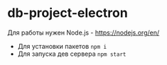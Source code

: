 # db-project-electron

Для работы нужен Node.js - https://nodejs.org/en/
- Для установки пакетов `npm i`
- Для запуска дев сервера `npm start`
